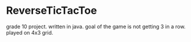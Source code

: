 # ReverseTicTacToe
grade 10 project. 
written in java. 
goal of the game is not getting 3 in a row. 
played on 4x3 grid. 
